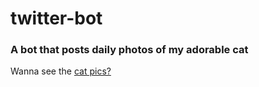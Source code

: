 # twitter-bot
### A bot that posts daily photos of my adorable cat

Wanna see the [cat pics?](https://twitter.com/dd_cat_pics)
